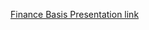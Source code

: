 [Finance Basis Presentation link](https://drive.google.com/file/d/1YLc9KBDpmFRV7lLBFmBb4EPwKBGr16Jw/view?usp=share_link)
